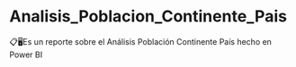 # Analisis_Poblacion_Continente_Pais
📋🖥️Es un reporte sobre el Análisis Población Continente País hecho en Power BI
